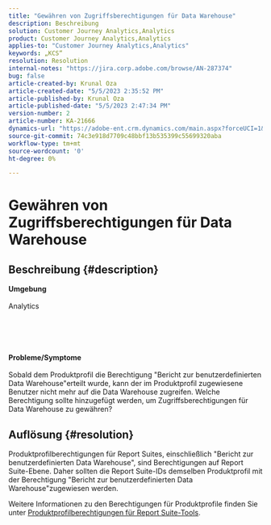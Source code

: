 ```yaml
---
title: "Gewähren von Zugriffsberechtigungen für Data Warehouse"
description: Beschreibung
solution: Customer Journey Analytics,Analytics
product: Customer Journey Analytics,Analytics
applies-to: "Customer Journey Analytics,Analytics"
keywords: „KCS“
resolution: Resolution
internal-notes: "https://jira.corp.adobe.com/browse/AN-287374"
bug: false
article-created-by: Krunal Oza
article-created-date: "5/5/2023 2:35:52 PM"
article-published-by: Krunal Oza
article-published-date: "5/5/2023 2:47:34 PM"
version-number: 2
article-number: KA-21666
dynamics-url: "https://adobe-ent.crm.dynamics.com/main.aspx?forceUCI=1&pagetype=entityrecord&etn=knowledgearticle&id=799ffe21-52eb-ed11-a7c6-6045bd006b25"
source-git-commit: 74c3e918d7709c48bbf13b535399c55699320aba
workflow-type: tm+mt
source-wordcount: '0'
ht-degree: 0%

---
```


# Gewähren von Zugriffsberechtigungen für Data Warehouse

## Beschreibung {#description}

<b>Umgebung</b><br><br>Analytics<br><br> <br><br> <br><br><b>Probleme/Symptome</b><br><br>Sobald dem Produktprofil die Berechtigung &quot;Bericht zur benutzerdefinierten Data Warehouse&quot;erteilt wurde, kann der im Produktprofil zugewiesene Benutzer nicht mehr auf die Data Warehouse zugreifen. Welche Berechtigung sollte hinzugefügt werden, um Zugriffsberechtigungen für Data Warehouse zu gewähren?<br>

## Auflösung {#resolution}


Produktprofilberechtigungen für Report Suites, einschließlich &quot;Bericht zur benutzerdefinierten Data Warehouse&quot;, sind Berechtigungen auf Report Suite-Ebene. Daher sollten die Report Suite-IDs demselben Produktprofil mit der Berechtigung &quot;Bericht zur benutzerdefinierten Data Warehouse&quot;zugewiesen werden.

Weitere Informationen zu den Berechtigungen für Produktprofile finden Sie unter [Produktprofilberechtigungen für Report Suite-Tools](https://experienceleague.adobe.com/docs/analytics/admin/admin-console/permissions/report-suite-tools.html?lang=en).
